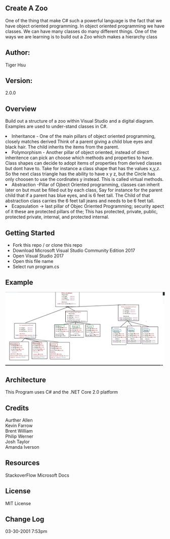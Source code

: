 ## Create A Zoo
One of the thing that make C# such a powerful language is the fact that we have object oriented programming. In object oriented programming we have classes. We can have many classes do many different things. One of the ways we are learning is to build out a Zoo which makes a hierarchy class

## Author:
Tiger Hsu

## Version:
2.0.0 

## Overview
Build out a structure of a zoo within Visual Studio and a digital diagram.
Examples are used to under-stand classes in C#.

<li> Inheritance - One of the main pillars of object oriented programming, closely matches derived
Think of a parent giving a child blue eyes and black hair. The child inherits the items from the parent.

<li> Polymorphism - Another pillar of object oriented, instead of direct inheritence can pick an choose which methods and properties 
to have. Class shapes can decide to adopt items of properties from derived classes but dont have to. Take for instance a class shape that has the values x,y,z. So the next class triangle has the ability to have x y z, but the Circle has only choosen to use the cordinates y instead. This is called virtual methods. 

<li> Abstraction -Pillar of Ojbect Oriented programming, classes can inherit later on but must be filled out by each class, Say for instance for the parent child that if a parent has blue eyes, and is 6 feet tall. The Child of that abstraction class carries the 6 feet tall jeans and needs to be 6 feet tall.
  
<li> Ecapsulation -> last pillar of Objec Oriented Programming; security apect of it these are protected pillars of the; This has protected, private, public, protected private, internal, and protected internal.

## Getting Started
- Fork this repo / or clone this repo
- Download Microsoft Visual Studio Community Edition 2017
- Open Visual Studio 2017
- Open this file name 
- Select run program.cs

## Example

![alt text](/Zoo/PokemonSnip.JPG)

## Architecture
This  Program uses C# and the .NET Core 2.0 platform

## Credits
Aurther Allen <br>
Kevin Farrow <br>
Brent William <br>
Philip Werner <br>
Josh Taylor <br>
Amanda Iverson <br>

## Resources
StackoverFlow
Microsoft Docs

## License
MIT License

## Change Log

03-30-2001 7:53pm
